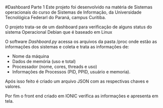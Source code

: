 #Dashboard Parte 1
Este projeto foi desenvolvido na matéria de  Sistemas operacionais do curso de Sistemas de Informação, da Universidade Tecnológica Federarl do Paraná, campus Curitiba.

O projeto trata-se de um dashboard para verificação de alguns status do sistema Operacional Debian que é baseado em Linux

O software *Dashboard.py* acessa os arquivos da pasta /proc onde estão as informações dos sistemas e coleta e trata as informações de:
- Nome da máquina
- Dados de memória (uso e total)
- Processador (nome, cores, threads e uso)
- Informações de Processos (PID, PPID, usuário e memoria).

Após isso feito é criado um arquivo JSON com as respectivas chaves e valores.

Por fim o front end criado em IONIC verifica as informações e apresenta em tela. 